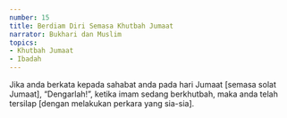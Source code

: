 ```yaml
---
number: 15
title: Berdiam Diri Semasa Khutbah Jumaat
narrator: Bukhari dan Muslim
topics:
- Khutbah Jumaat
- Ibadah
---
```


Jika anda berkata kepada sahabat anda pada hari Jumaat [semasa solat Jumaat], “Dengarlah!”, ketika imam sedang berkhutbah, maka anda telah tersilap [dengan melakukan perkara yang sia-sia].
